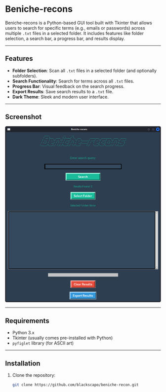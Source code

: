 # Beniche-recons

Beniche-recons is a Python-based GUI tool built with Tkinter that allows users to search for specific terms (e.g., emails or passwords) across multiple `.txt` files in a selected folder. It includes features like folder selection, a search bar, a progress bar, and results display.

---

## Features

- **Folder Selection**: Scan all `.txt` files in a selected folder (and optionally subfolders).
- **Search Functionality**: Search for terms across all `.txt` files.
- **Progress Bar**: Visual feedback on the search progress.
- **Export Results**: Save search results to a `.txt` file.
- **Dark Theme**: Sleek and modern user interface.

---

## Screenshot

![Screenshot](beniche-recon.png)

---

## Requirements

- Python 3.x
- Tkinter (usually comes pre-installed with Python)
- `pyfiglet` library (for ASCII art)

---

## Installation

1. Clone the repository:
   ```bash
   git clone https://github.com/blackscapo/beniche-recon.git
